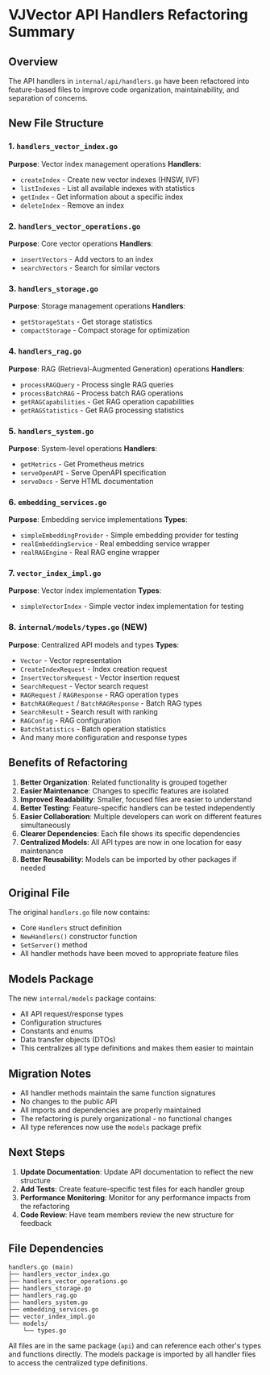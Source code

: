 # VJVector API Handlers Refactoring Summary

## Overview
The API handlers in `internal/api/handlers.go` have been refactored into feature-based files to improve code organization, maintainability, and separation of concerns.

## New File Structure

### 1. `handlers_vector_index.go`
**Purpose**: Vector index management operations
**Handlers**:
- `createIndex` - Create new vector indexes (HNSW, IVF)
- `listIndexes` - List all available indexes with statistics
- `getIndex` - Get information about a specific index
- `deleteIndex` - Remove an index

### 2. `handlers_vector_operations.go`
**Purpose**: Core vector operations
**Handlers**:
- `insertVectors` - Add vectors to an index
- `searchVectors` - Search for similar vectors

### 3. `handlers_storage.go`
**Purpose**: Storage management operations
**Handlers**:
- `getStorageStats` - Get storage statistics
- `compactStorage` - Compact storage for optimization

### 4. `handlers_rag.go`
**Purpose**: RAG (Retrieval-Augmented Generation) operations
**Handlers**:
- `processRAGQuery` - Process single RAG queries
- `processBatchRAG` - Process batch RAG operations
- `getRAGCapabilities` - Get RAG operation capabilities
- `getRAGStatistics` - Get RAG processing statistics

### 5. `handlers_system.go`
**Purpose**: System-level operations
**Handlers**:
- `getMetrics` - Get Prometheus metrics
- `serveOpenAPI` - Serve OpenAPI specification
- `serveDocs` - Serve HTML documentation

### 6. `embedding_services.go`
**Purpose**: Embedding service implementations
**Types**:
- `simpleEmbeddingProvider` - Simple embedding provider for testing
- `realEmbeddingService` - Real embedding service wrapper
- `realRAGEngine` - Real RAG engine wrapper

### 7. `vector_index_impl.go`
**Purpose**: Vector index implementation
**Types**:
- `simpleVectorIndex` - Simple vector index implementation for testing

### 8. `internal/models/types.go` (NEW)
**Purpose**: Centralized API models and types
**Types**:
- `Vector` - Vector representation
- `CreateIndexRequest` - Index creation request
- `InsertVectorsRequest` - Vector insertion request
- `SearchRequest` - Vector search request
- `RAGRequest` / `RAGResponse` - RAG operation types
- `BatchRAGRequest` / `BatchRAGResponse` - Batch RAG types
- `SearchResult` - Search result with ranking
- `RAGConfig` - RAG configuration
- `BatchStatistics` - Batch operation statistics
- And many more configuration and response types

## Benefits of Refactoring

1. **Better Organization**: Related functionality is grouped together
2. **Easier Maintenance**: Changes to specific features are isolated
3. **Improved Readability**: Smaller, focused files are easier to understand
4. **Better Testing**: Feature-specific handlers can be tested independently
5. **Easier Collaboration**: Multiple developers can work on different features simultaneously
6. **Clearer Dependencies**: Each file shows its specific dependencies
7. **Centralized Models**: All API types are now in one location for easy maintenance
8. **Better Reusability**: Models can be imported by other packages if needed

## Original File
The original `handlers.go` file now contains:
- Core `Handlers` struct definition
- `NewHandlers()` constructor function
- `SetServer()` method
- All handler methods have been moved to appropriate feature files

## Models Package
The new `internal/models` package contains:
- All API request/response types
- Configuration structures
- Constants and enums
- Data transfer objects (DTOs)
- This centralizes all type definitions and makes them easier to maintain

## Migration Notes

- All handler methods maintain the same function signatures
- No changes to the public API
- All imports and dependencies are properly maintained
- The refactoring is purely organizational - no functional changes
- All type references now use the `models` package prefix

## Next Steps

1. **Update Documentation**: Update API documentation to reflect the new structure
2. **Add Tests**: Create feature-specific test files for each handler group
3. **Performance Monitoring**: Monitor for any performance impacts from the refactoring
4. **Code Review**: Have team members review the new structure for feedback

## File Dependencies

```
handlers.go (main)
├── handlers_vector_index.go
├── handlers_vector_operations.go
├── handlers_storage.go
├── handlers_rag.go
├── handlers_system.go
├── embedding_services.go
├── vector_index_impl.go
└── models/
    └── types.go
```

All files are in the same package (`api`) and can reference each other's types and functions directly. The models package is imported by all handler files to access the centralized type definitions.
